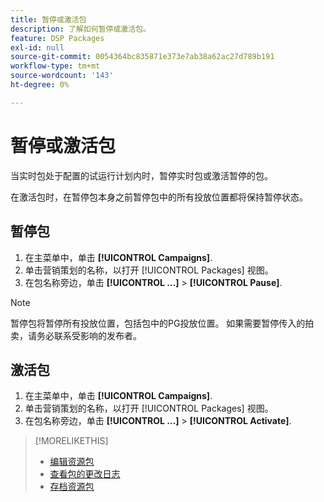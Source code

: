 ```yaml
---
title: 暂停或激活包
description: 了解如何暂停或激活包。
feature: DSP Packages
exl-id: null
source-git-commit: 0054364bc835871e373e7ab38a62ac27d789b191
workflow-type: tm+mt
source-wordcount: '143'
ht-degree: 0%

---
```


# 暂停或激活包

当实时包处于配置的试运行计划内时，暂停实时包或激活暂停的包。

在激活包时，在暂停包本身之前暂停包中的所有投放位置都将保持暂停状态。

## 暂停包

1. 在主菜单中，单击 **[!UICONTROL Campaigns]**.
1. 单击营销策划的名称，以打开 [!UICONTROL Packages] 视图。
1. 在包名称旁边，单击  **[!UICONTROL ...]** > **[!UICONTROL Pause]**.

>[!NOTE]
>
>暂停包将暂停所有投放位置，包括包中的PG投放位置。 如果需要暂停传入的拍卖，请务必联系受影响的发布者。

## 激活包

1. 在主菜单中，单击 **[!UICONTROL Campaigns]**.
1. 单击营销策划的名称，以打开 [!UICONTROL Packages] 视图。
1. 在包名称旁边，单击  **[!UICONTROL ...]** > **[!UICONTROL Activate]**.

>[!MORELIKETHIS]
>
>* [编辑资源包](package-edit.md)
>* [查看包的更改日志](package-change-log.md)
>* [存档资源包](package-archive-unarchive.md)

